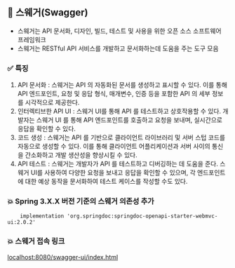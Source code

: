 ## 🚀 스웨거(Swagger)
- 스웨거는 API 문서화, 디자인, 빌드, 테스트 및 사용을 위한 오픈 소스 소프트웨어 프레임워크
- 스웨거는 RESTful API 서비스를 개발하고 문서화하는데 도움을 주는 도구 모음

### ✅ 특징
1. API 문서화 : 스웨거는 API 의 자동화된 문서를 생성하고 표시할 수 있다. 이를 통해 API 엔드포인트, 요청 및 응답 형식, 매개변수, 인증 등을 포함한 API 의 세부 정보를 시각적으로 제공한다.
2. 인터렉티브한 API UI : 스웨거 UI를 통해 API 를 테스트하고 상호작용할 수 있다. 개발자는 스웨거 UI 를 통해 API 엔드포인트를 호출하고 요청을 보내며, 실시간으로 응답을 확인할 수 있다.
3. 코드 생성 : 스웨거는 API 를 기반으로 클라이언트 라이브러리 및 서버 스텁 코드를 자동으로 생성할 수 있다. 이를 통해 클라이언트 어플리케이션과 서버 사이의 통신을 간소화하고 개발 생산성을 향상시킬 수 있다.
4. API 테스트 : 스웨거는 개발자가 API 를 테스트하고 디버깅하는 데 도움을 준다. 스웨거 UI를 사용하여 다양한 요청을 보내고 응답을 확인할 수 있으며, 각 엔드포인트에 대한 예상 동작을 문서화하여 테스트 케이스를 작성할 수도 있다.

### 💥 Spring 3.X.X 버전 기준의 스웨거 의존성 추가
```
    implementation 'org.springdoc:springdoc-openapi-starter-webmvc-ui:2.0.2'
```

### 💥 스웨거 접속 링크

[localhost:8080/swagger-ui/index.html](localhost:8080/swagger-ui/index.html)

